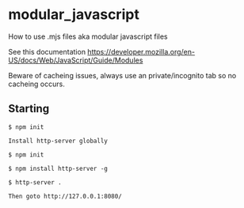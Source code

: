 # modular_javascript

 How to use .mjs files aka modular javascript files

 See this documentation
 https://developer.mozilla.org/en-US/docs/Web/JavaScript/Guide/Modules

Beware of cacheing issues, always use an private/incognito tab so no cacheing occurs.

## Starting

    $ npm init

    Install http-server globally

    $ npm init

    $ npm install http-server -g

    $ http-server .

    Then goto http://127.0.0.1:8080/
